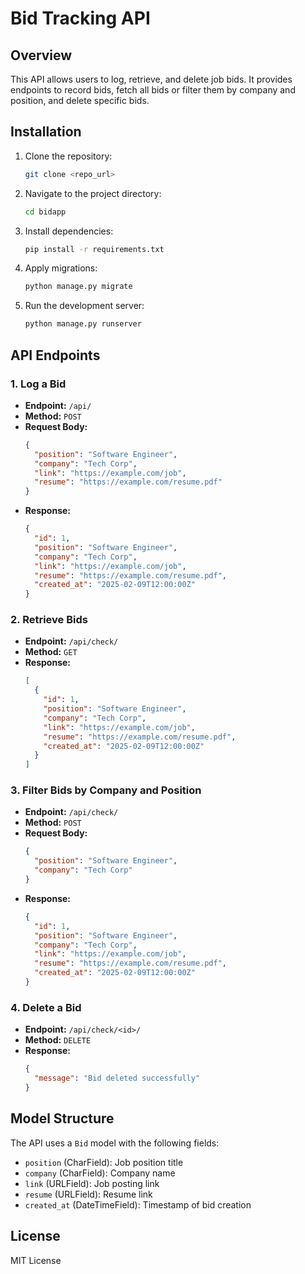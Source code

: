 # Bid Tracking API

## Overview
This API allows users to log, retrieve, and delete job bids. It provides endpoints to record bids, fetch all bids or filter them by company and position, and delete specific bids.

## Installation
1. Clone the repository:
   ```sh
   git clone <repo_url>
   ```
2. Navigate to the project directory:
   ```sh
   cd bidapp
   ```
3. Install dependencies:
   ```sh
   pip install -r requirements.txt
   ```
4. Apply migrations:
   ```sh
   python manage.py migrate
   ```
5. Run the development server:
   ```sh
   python manage.py runserver
   ```

## API Endpoints
### 1. Log a Bid
- **Endpoint:** `/api/`
- **Method:** `POST`
- **Request Body:**
  ```json
  {
    "position": "Software Engineer",
    "company": "Tech Corp",
    "link": "https://example.com/job",
    "resume": "https://example.com/resume.pdf"
  }
  ```
- **Response:**
  ```json
  {
    "id": 1,
    "position": "Software Engineer",
    "company": "Tech Corp",
    "link": "https://example.com/job",
    "resume": "https://example.com/resume.pdf",
    "created_at": "2025-02-09T12:00:00Z"
  }
  ```

### 2. Retrieve Bids
- **Endpoint:** `/api/check/`
- **Method:** `GET`
- **Response:**
  ```json
  [
    {
      "id": 1,
      "position": "Software Engineer",
      "company": "Tech Corp",
      "link": "https://example.com/job",
      "resume": "https://example.com/resume.pdf",
      "created_at": "2025-02-09T12:00:00Z"
    }
  ]
  ```

### 3. Filter Bids by Company and Position
- **Endpoint:** `/api/check/`
- **Method:** `POST`
- **Request Body:**
  ```json
  {
    "position": "Software Engineer",
    "company": "Tech Corp"
  }
  ```
- **Response:**
  ```json
  {
    "id": 1,
    "position": "Software Engineer",
    "company": "Tech Corp",
    "link": "https://example.com/job",
    "resume": "https://example.com/resume.pdf",
    "created_at": "2025-02-09T12:00:00Z"
  }
  ```

### 4. Delete a Bid
- **Endpoint:** `/api/check/<id>/`
- **Method:** `DELETE`
- **Response:**
  ```json
  {
    "message": "Bid deleted successfully"
  }
  ```

## Model Structure
The API uses a `Bid` model with the following fields:
- `position` (CharField): Job position title
- `company` (CharField): Company name
- `link` (URLField): Job posting link
- `resume` (URLField): Resume link
- `created_at` (DateTimeField): Timestamp of bid creation

## License
MIT License
